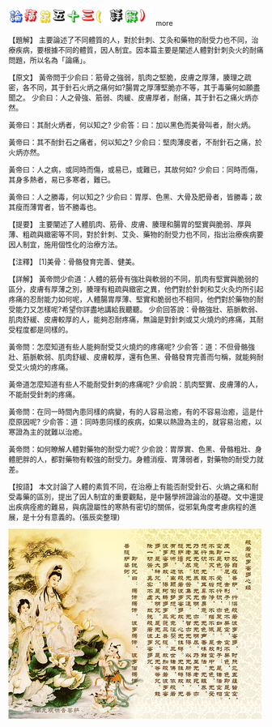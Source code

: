 


![53_論痛第五十三(詳解).gif](images/4a6527cc8d5bb.gif)
 more 


【題解】
主要論述了不同體質的人，對於針刺、艾灸和藥物的耐受力也不同，治療疾病，要根據不同的體質，因人制宜。因本篇主要是闡述人體對針刺灸火的耐痛問題，所以名為「論痛」。


【原文】
黃帝問于少俞曰：筋骨之強弱，肌肉之堅脆，皮膚之厚薄，腠理之疏密，各不同，其于針石火炳之痛何如?腸胃之厚薄堅脆亦不等，其于毒藥何如願盡聞之。
少俞曰：人之骨強、筋弱、肉緩、皮膚厚者，耐痛，其于針石之痛火炳亦然。


黃帝曰：其耐火炳者，何以知之?
少俞答：曰：加以黑色而美骨叫者，耐火炳。


黃帝曰：其不耐針石之痛者，何以知之?
少俞曰：堅肉薄皮者，不耐針石之痛，於火炳亦然。


黃帝曰：人之病，或同時而傷，或易已，或難已，其故何如?
少俞曰：同時而傷，其身多熱者，易已多寒者，難已。


黃帝曰：人之勝毒，何以知之?
少俞曰：胃厚、色黑、大骨及肥骨者，皆勝毒；故其瘦而薄胃者，皆不勝毒也。


【提要】
主要闡述了人體肌肉、筋骨、皮膚、腠理和腸胃的堅實與脆弱、厚與薄、粗疏與緻密等不同，對於針刺、艾灸、藥物的耐受力也不同，指出治療疾病要因人制宜，施用個性化的治療方法。


【注釋】
[1]美骨：骨骼發育完善、健美。


【詳解】
黃帝問少俞道：人體的筋骨有強壯與軟弱的不同，肌肉有堅實與脆弱的區分，皮膚有厚薄之別，腠理有粗疏與緻密之異，他們對於針刺和艾火灸灼所引起疼痛的忍耐能力如何呢，人體腸胃厚薄、堅實和脆弱也不相同，他們對於藥物的耐受能力又怎樣呢?希望你詳盡地講給我聽聽。
少俞回答說：骨骼強壯、筋脈軟弱、肌肉舒緩、皮膚較厚的人，能夠忍耐疼痛，無論是對針刺或艾火燒灼的疼痛，其耐受程度都是同樣的。


黃帝問：怎麼知道有些人能夠耐受艾火燒灼的疼痛呢?
少俞答：道：不但骨骼強壯、筋脈軟弱、肌肉舒緩、皮膚較厚，還有色黑、骨骼發育完善而勻稱，就能夠耐受艾火燒灼的疼痛。


黃帝道怎麼知道有些人不能耐受針刺的疼痛呢?
少俞說：肌肉堅實、皮膚薄的人，不能耐受針刺的疼痛。


黃帝問：在同一時間內患同樣的病變，有的人容易治癒，有的不容易治癒，這是什麼原因呢?
少俞答：道：同時患同樣的疾病，如果以熱證為主的，就容易治癒，以寒證為主的就難以治癒。


黃帝問：如何瞭解人體對藥物的耐受力呢?
少俞說：胃厚實、色黑、骨骼粗壯、身體肥胖的人，都對藥物有較強的耐受力。身體消瘦、胃薄弱者，對藥物的耐受力就差。


【按語】
本文討論了人體的素質不同，在治療上有能否耐受針石、火熵之痛和耐受毒藥的區別，提出了因人制宜的重要觀點，是中醫學辨證論治的基礎。文中還提出疾病痊癒的難易，與病證屬性的寒熱有密切的關係，從邪氣角度考慮病程的進展，是十分有意義的。(張辰奕整理)


![A22](images/3740679743_678499e9e1.jpg)
